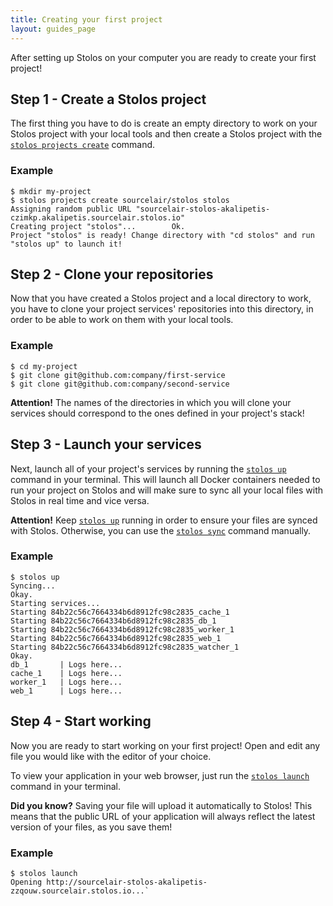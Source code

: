 ```yaml
---
title: Creating your first project
layout: guides_page
---
```


After setting up Stolos on your computer you are ready to create your first project!

## Step 1 - Create a Stolos project

The first thing you have to do is create an empty directory to work on your Stolos project with your local tools and then create a Stolos project with the [`stolos projects create`](/cli/projects-create/) command.

### Example

```
$ mkdir my-project
$ stolos projects create sourcelair/stolos stolos
Assigning random public URL "sourcelair-stolos-akalipetis-czimkp.akalipetis.sourcelair.stolos.io"
Creating project "stolos"...		Ok.
Project "stolos" is ready! Change directory with "cd stolos" and run "stolos up" to launch it!
```

## Step 2 - Clone your repositories

Now that you have created a Stolos project and a local directory to work, you have to clone your project services' repositories into this directory, in order to be able to work on them with your local tools.

### Example

```
$ cd my-project
$ git clone git@github.com:company/first-service
$ git clone git@github.com:company/second-service
```

**Attention!** The names of the directories in which you will clone your services should correspond to the ones defined in your project's stack!

## Step 3 - Launch your services

Next, launch all of your project's services by running the [`stolos up`](/cli/up/) command in your terminal. This will launch all Docker containers needed to run your project on Stolos and will make sure to sync all your local files with Stolos in real time and vice versa.

**Attention!** Keep [`stolos up`](/cli/up/) running in order to ensure your files are synced with Stolos. Otherwise, you can use the [`stolos sync`](/cli/sync/) command manually.

### Example

```
$ stolos up
Syncing...
Okay.
Starting services...
Starting 84b22c56c7664334b6d8912fc98c2835_cache_1
Starting 84b22c56c7664334b6d8912fc98c2835_db_1
Starting 84b22c56c7664334b6d8912fc98c2835_worker_1
Starting 84b22c56c7664334b6d8912fc98c2835_web_1
Starting 84b22c56c7664334b6d8912fc98c2835_watcher_1
Okay.
db_1       | Logs here...
cache_1    | Logs here...
worker_1   | Logs here...
web_1      | Logs here...
```

## Step 4 - Start working

Now you are ready to start working on your first project! Open and edit any file you would like with the editor of your choice.

To view your application in your web browser, just run the [`stolos launch`](/cli/launch/) command in your terminal.

**Did you know?** Saving your file will upload it automatically to Stolos! This means that the public URL of your application will always reflect the latest version of your files, as you save them!

### Example

```
$ stolos launch
Opening http://sourcelair-stolos-akalipetis-zzqouw.sourcelair.stolos.io...`
```
